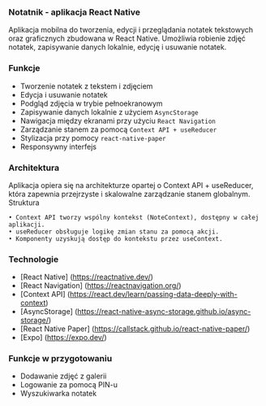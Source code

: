 ### Notatnik - aplikacja React Native


Aplikacja mobilna do tworzenia, edycji i przeglądania notatek tekstowych oraz graficznych zbudowana w React Native. Umożliwia robienie zdjęć notatek, zapisywanie danych lokalnie, edycję i usuwanie notatek.


### Funkcje

- Tworzenie notatek z tekstem i zdjęciem
- Edycja i usuwanie notatek
- Podgląd zdjęcia w trybie pełnoekranowym
- Zapisywanie danych lokalnie z użyciem `AsyncStorage`
- Nawigacja między ekranami przy użyciu `React Navigation`
- Zarządzanie stanem za pomocą `Context API + useReducer`
- Stylizacja przy pomocy `react-native-paper`
- Responsywny interfejs


### Architektura

Aplikacja opiera się na architekturze opartej o Context API + useReducer, która zapewnia przejrzyste i skalowalne zarządzanie stanem globalnym.
Struktura

    • Context API tworzy wspólny kontekst (NoteContext), dostępny w całej aplikacji.
    • useReducer obsługuje logikę zmian stanu za pomocą akcji.
    • Komponenty uzyskują dostęp do kontekstu przez useContext.

### Technologie

- [React Native] (https://reactnative.dev/)
- [React Navigation] (https://reactnavigation.org/)
- [Context API] (https://react.dev/learn/passing-data-deeply-with-context)
- [AsyncStorage] (https://react-native-async-storage.github.io/async-storage/)
- [React Native Paper] (https://callstack.github.io/react-native-paper/)
- [Expo] (https://expo.dev/)


### Funkcje w przygotowaniu

- Dodawanie zdjęć z galerii
- Logowanie za pomocą PIN-u
- Wyszukiwarka notatek
